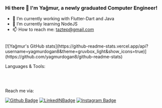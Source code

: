 ### Hi there 👋 I'm Yağmur, a newly graduated Computer Engineer!

- 🔭 I’m currently working with Flutter-Dart and Java
- 🌱 I’m currently learning NodeJS
- 📫 How to reach me: taztep@gmail.com

<br>
[![Yağmur's GitHub stats](https://github-readme-stats.vercel.app/api?username=yagmurdogan8&theme=gruvbox_light&show_icons=true)](https://github.com/yagmurdogan8/github-readme-stats) </br>

Languages & Tools:

<br>
<br>

Reach me via: 

[![Github Badge](https://img.shields.io/badge/-Github-000?style=quare&labelColor=000&logo=Github&logoColor=white&link=link)](https://github.com/yagmurdogan8) 
[![LinkedINBadge](https://img.shields.io/badge/LinkedIn-0077B5?style=for-the-badge&logo=linkedin&logoColor=white)](https://www.linkedin.com/in/yagmur-dogan/) 
[![Instagram Badge](https://img.shields.io/badge/-Instagram-C13584?style=flat-quare&labelColor=C13584&logo=instagram&logoColor=white&link=link)](https://www.instagram.com/ygmrdgan/) 

